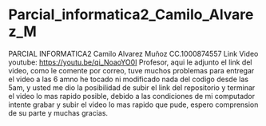 # Parcial_informatica2_Camilo_Alvarez_M
 PARCIAL INFORMATICA2
 Camilo Alvarez Muñoz
 CC.1000874557
Link Video youtube:
https://youtu.be/qi_NoaoYO0I
Profesor, aqui le adjunto el link del video, como le comente por correo, tuve muchos problemas para entregar el video a las 6 amno he tocado ni modificado nada del codigo desde las 5am, y usted me dio la posibilidad de subir el link del repositorio y terminar el video lo mas rapido posible, debido a las condiciones de mi computador intente grabar y subir el video lo mas rapido que pude, espero comprension de su parte y muchas gracias.
